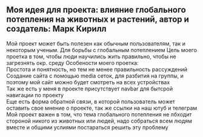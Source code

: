 ## Моя идея для проекта: влияние глобального потепления на животных и растений, автор и создатель: Марк Кирилл
Мой проект может быть полезен как обычным пользователям, так и некоторым ученым. Для борьбы с глобальным потеплением
Цель моего проетка в том, чтобы люди научились жить правильно, чтобы не загрезнять окр. среду
Особености моего проетка:
<br>  Простота и понятность, но тем не менее правильность рассуждений
<br>  Создание сайта с помощью media сеток, для разбития на группы, и поэтому мой сайт можно будет смотреть на всех устройствах
<br>  Так же есть у меня в проекте присутствует navbar для бытсрой навигации по проекту
<br>  Еще есть форма обратной связи, в которой пользователь может оставить свое мнение о проекте, так же ссылки на наш ютуб и телеграм
Мой проект важен в том, что тема глобального потепления не лбходит стороной никого из животных или людей, надо собраться всем людям вместе и общими услиями постараться решить эту проблему

